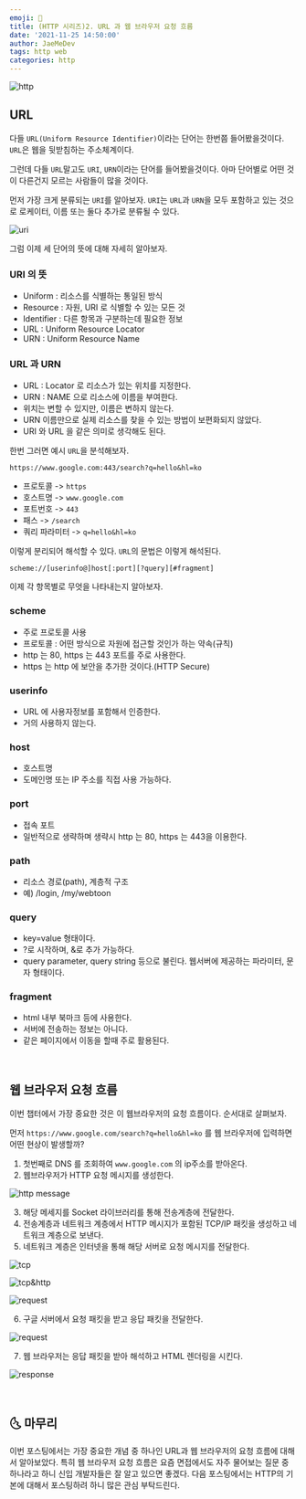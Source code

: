 ```yaml
---
emoji: 🦋
title: (HTTP 시리즈)2. URL 과 웹 브라우저 요청 흐름
date: '2021-11-25 14:50:00'
author: JaeMeDev
tags: http web
categories: http
---
```


![http](img/http.png)

## URL

다들 `URL(Uniform Resource Identifier)`이라는 단어는 한번쯤 들어봤을것이다. `URL`은 웹을 뒷받침하는 주소체계이다.

그런데 다들 `URL`말고도 `URI`, `URN`이라는 단어를 들어봤을것이다. 아마 단어별로 어떤 것이 다른건지 모르는 사람들이 많을 것이다.

먼저 가장 크게 분류되는 `URI`를 알아보자. `URI`는 `URL`과 `URN`을 모두 포함하고 있는 것으로 로케이터, 이름 또는 둘다 추가로 분류될 수 있다.

![uri](img/uri.png)

그럼 이제 세 단어의 뜻에 대해 자세히 알아보자.

### URI 의 뜻
- Uniform : 리소스를 식별하는 통일된 방식
- Resource : 자원, URI 로 식별할 수 있는 모든 것
- Identifier : 다른 항목과 구분하는데 필요한 정보
- URL : Uniform Resource Locator
- URN : Uniform Resource Name

### URL 과 URN
- URL : Locator 로 리소스가 있는 위치를 지정한다.
- URN : NAME 으로 리소스에 이름을 부여한다.
- 위치는 변할 수 있지만, 이름은 변하지 않는다.
- URN 이름만으로 실제 리소스를 찾을 수 있는 방법이 보편화되지 않았다.
- URI 와 URL 을 같은 의미로 생각해도 된다.

한번 그러면 예시 `URL`을 분석해보자.

`https://www.google.com:443/search?q=hello&hl=ko`

- 프로토콜 -> `https`
- 호스트명 -> `www.google.com`
- 포트번호 -> `443`
-    패스 -> `/search`
- 쿼리 파라미터 -> `q=hello&hl=ko`

이렇게 분리되어 해석할 수 있다. `URL`의 문법은 이렇게 해석된다.

`scheme://[userinfo@]host[:port][?query][#fragment]`

이제 각 항목별로 무엇을 나타내는지 알아보자.

### scheme
- 주로 프로토콜 사용
- 프로토콜 : 어떤 방식으로 자원에 접근할 것인가 하는 약속(규칙)
- http 는 80, https 는 443 포트를 주로 사용한다.
- https 는 http 에 보안을 추가한 것이다.(HTTP Secure)

### userinfo
- URL 에 사용자정보를 포함해서 인증한다.
- 거의 사용하지 않는다.

### host
- 호스트명
- 도메인명 또는 IP 주소를 직접 사용 가능하다.

### port
- 접속 포트
- 일반적으로 생략하며 생략시 http 는 80, https 는 443을 이용한다.

### path
- 리소스 경로(path), 계층적 구조
- 예) /login, /my/webtoon

### query
- key=value 형태이다.
- ?로 시작하며, &로 추가 가능하다.
- query parameter, query string 등으로 불린다. 웹서버에 제공하는 파라미터, 문자 형태이다.

### fragment
- html 내부 북마크 등에 사용한다.
- 서버에 전송하는 정보는 아니다.
- 같은 페이지에서 이동을 할때 주로 활용된다. 

<br/>

## 웹 브라우저 요청 흐름

이번 챕터에서 가장 중요한 것은 이 웹브라우저의 요청 흐름이다. 순서대로 살펴보자.

먼저 `https://www.google.com/search?q=hello&hl=ko` 를 웹 브라우저에 입력하면 어떤 현상이 발생할까?

1. 첫번째로 DNS 를 조회하여 `www.google.com` 의 ip주소를 받아온다. 
2. 웹브라우저가 HTTP 요청 메시지를 생성한다.

![http message](img/http_message.png)

3. 해당 메세지를 Socket 라이브러리를 통해 전송계층에 전달한다.
4. 전송계층과 네트워크 계층에서 HTTP 메시지가 포함된 TCP/IP 패킷을 생성하고 네트워크 계층으로 보낸다.
5. 네트워크 계층은 인터넷을 통해 해당 서버로 요청 메시지를 전달한다.

![tcp](img/tcp.png)

![tcp&http](img/tcp_http.png)

![request](img/request.png)

6. 구글 서버에서 요청 패킷을 받고 응답 패킷을 전달한다.

![request](img/response_message.png)

7. 웹 브라우저는 응답 패킷을 받아 해석하고 HTML 렌더링을 시킨다.

![response](img/response.png)

<br/>

## 🌜 마무리

이번 포스팅에서는 가장 중요한 개념 중 하나인 URL과 웹 브라우저의 요청 흐름에 대해서 알아보았다. 특히
웹 브라우저 요청 흐름은 요즘 면접에서도 자주 물어보는 질문 중 하나라고 하니 신입 개발자들은 잘 알고 있으면 좋겠다.
다음 포스팅에서는 HTTP의 기본에 대해서 포스팅하려 하니 많은 관심 부탁드린다.

<br/>
